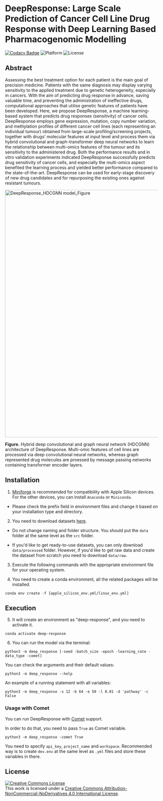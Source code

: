 # DeepResponse: Large Scale Prediction of Cancer Cell Line Drug Response with Deep Learning Based Pharmacogenomic Modelling


[![Codacy Badge](https://app.codacy.com/project/badge/Grade/2c363a3a149c48fa9b6f75af1307e1b2)](https://www.codacy.com/gh/burakcan-izmirli/DeepResponse/dashboard?utm_source=github.com&amp;utm_medium=referral&amp;utm_content=burakcan-izmirli/DeepResponse&amp;utm_campaign=Badge_Grade)   ![Platform](https://img.shields.io/static/v1?label=platform&message=macos%20%7C%20linux&color=informational)
![License](https://img.shields.io/static/v1?label=license&message=CC-BY-NC-ND-4.0&color=green)

## Abstract

Assessing the best treatment option for each patient is the main goal of precision medicine. Patients with the same diagnosis may display varying sensitivity to the applied treatment due to genetic heterogeneity, especially in cancers. With the aim of predicting drug response in advance, saving valuable time, and preventing the administration of ineffective drugs, computational approaches that utilise genetic features of patients have been developed. Here, we propose DeepResponse, a machine learning-based system that predicts drug responses (sensitivity) of cancer cells. DeepResponse employs gene expression, mutation, copy number variation, and methylation profiles of different cancer cell lines (each representing an individual tumour) obtained from large-scale profiling/screening projects, together with drugs’ molecular features at input level and process them via hybrid convolutional and graph-transformer deep neural networks to learn the relationship between multi-omics features of the tumour and its sensitivity to the administered drug. Both the performance results and in vitro validation experiments indicated DeepResponse successfully predicts drug sensitivity of cancer cells, and especially the multi-omics aspect benefited the learning process and yielded better performance compared to the state-of-the-art. DeepResponse can be used for early-stage discovery of new drug candidates and for repurposing the existing ones against resistant tumours.

<img width="816" alt="DeepResponse_HDCGNN model_Figure" src="https://user-images.githubusercontent.com/13165170/235507644-e835668b-7807-453d-9e99-978970015c1d.png">

**Figure.** Hybrid deep convolutional and graph neural network (HDCGNN) architecture of DeepResponse. Multi-omic features of cell lines are processed via deep convolutional neural networks, whereas graph represented drug molecules are proessed by message passing networks containing transformer encoder layers.
 

## Installation

1.  [Miniforge](https://github.com/conda-forge/miniforge) is recommended for compatibility with Apple Silicon devices.
For the other devices, you can install ```Anaconda``` or ```Miniconda```.

*  Please check the prefix field in environment files and change it based on your installation type and directory.

2.  You need to download datasets [here](https://drive.google.com/drive/folders/1xfcCyPMVGzhtBxrfv3VtTyCqsOG9oRQk?usp=sharing).

*  Do not change naming and folder structure. You should put the ```data``` folder at the same level as the ```src``` folder.

*  If you'd like to get ready-to-use datasets, you can only download ```data/processed``` folder. However, if you'd like to get raw data and create the dataset from scratch you need to download ```data/raw```.

3.  Execute the following commands with the appropriate environment file for your operating system. 

4.  You need to create a conda environment, all the related packages will be installed.

```
conda env create -f [apple_silicon_env.yml/linux_env.yml]
```
## Execution

5.  It will create an environment as "deep-response", and you need to activate it.
```
conda activate deep-response
```
6.  You can run the model via the terminal:
```
python3 -m deep_response [-seed -batch_size -epoch -learning_rate -data_type -comet]
```
You can check the arguments and their default values:
```
python3 -m deep_response --help
```
An example of a running statement with all variables:
```
python3 -m deep_response -s 12 -b 64 -e 50 -l 0.01 -d 'pathway' -c False
```
### Usage with Comet

You can run DeepResponse with [Comet](https://www.comet.com) support.

In order to do that, you need to pass ```True``` as Comet variable.

```
python3 -m deep_response -comet True
```

You need to specify ```api_key```, ```project_name``` and ```workspace```. Recommended way is to create ```dev.env``` at the same level as ```.yml``` files and store these variables in there. 

## License

<a rel="license" href="http://creativecommons.org/licenses/by-nc-nd/4.0/"><img alt="Creative Commons License" style="border-width:0" src="https://i.creativecommons.org/l/by-nc-nd/4.0/88x31.png" /></a><br />This work is licensed under a <a rel="license" href="http://creativecommons.org/licenses/by-nc-nd/4.0/">Creative Commons Attribution-NonCommercial-NoDerivatives 4.0 International License</a>.

